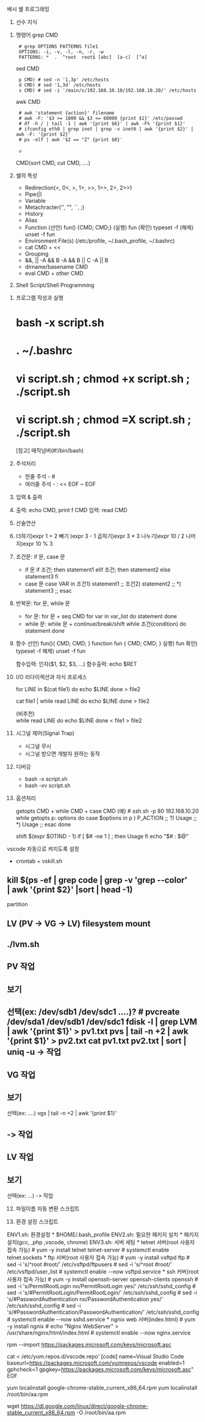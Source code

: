 배시 쉘 프로그래밍

1. 선수 지식

1) 명령어
	grep CMD
	
		# grep OPTIONS PATTERNS file1
		OPTIONS: -i, -v, -l, -n, -r, -w
		PATTERNS: *  .  ^root  root$ [abc]  [a-c]  [^a]
	sed CMD
	
		p CMD) # sed -n '1,3p' /etc/hosts
		d CMD) # sed '1,3d' /etc/hosts
		s CMD) # sed -i '/main/s/192.168.10.10/192.168.10.20/' /etc/hosts
	awk CMD
	
		# awk 'statement {action}' filename
		# awk -F: '$3 >= 1000 && $3 <= 60000 {print $1}' /etc/passwd 
		# df -h / | tail -1 | awk '{print $6}' | awk -F% '{print $1}'
		# ifconfig eth0 | grep inet | grep -v inet6 | awk '{print $2}' | awk -F: '{print $2}'
		# ps -elf | awk '$2 == "Z" {print $0}'
	+
	CMD(sort CMD, cut CMD, ....)
	
2) 쉘의 특성

	* Redirection(<, 0<, >, 1>, >>, 1>>, 2>, 2>>)
	* Pipe(|)
	* Variable
	* Metachracter('', "", ``, ;)
	* History
	* Alias
	* Function
		(선언) fun() {CMD; CMD;}
		(실행) fun
		(확인) typeset -f
		(해제) unset -f fun
	* Environment File(s) (/etc/profile, ~/.bash_profile, ~/.bashrc)
	* cat CMD + <<
	* Grouping
	* &&, ||
		-A && B
		-A && B || C
		-A || B
	* dirname/basename CMD
	* eval CMD + other CMD
	
2. Shell Script/Shell Programming

1) 프로그램 작성과 실행
	# bash -x script.sh
	# . ~/.bashrc
	# vi script.sh ; chmod +x script.sh ; ./script.sh
	# vi script.sh ; chmod =X script.sh ; ./script.sh
	[참고] 매직넘버(#!/bin/bash)

2) 주석처리
	* 한줄 주석	- #
	* 여러줄 주석	- : << EOF ~ EOF
	
3) 입력 & 출력
4) 
	출력: echo CMD, print f CMD
	입력: read CMD

4) 산술연산
5) 
	더하기)expr 1 + 2
	빼기	)expr 3 - 1
	곱하기)expr 3 \* 3
	나누기)expr 10 / 2
	나머지)expr 10 % 3
	
5) 조건문: if 문, case 문
	* if 문
		if 조건; then
			statement1
		elif 조건; then
			statement2
		else
			statement3
		fi
	* case 문
		case VAR in
			조건1) statement1 ;;
			조건2) statement2 ;;
			*) statement3 ;;
		esac
	
6) 반복문: for 문, while 문

	* for 문: for 문 + seq CMD
		for var in var_list
		do
			statement
		done
	* while 문: while 문 + continue/break/shift
		while 조건(condition)
		do
			statement
		done
7) 함수 
	선언)
		fun(){ CMD; CMD; }
		function fun { CMD; CMD; }
	실행)	fun
	확인)	typeset -f
	해제)	unset -f fun
	
	함수입력: 인자($1, $2, $3, ...)
	함수출력: echo $RET
	
8) I/O 리다이렉션과 자식 프로세스

	for LINE in $(cat file1)
	do
		echo $LINE
	done > file2
	
	cat file1 | while read LINE
	do
		echo $LINE
	done > file2
	
	(비추천)	
	while read LINE
	do
		echo $LINE
	done < file1 > file2
		
9) 시그널 제어(Signal Trap)

	* 시그널 무시
	* 시그널 받으면 개발자 원하는 동작
	
10) 디버깅

	* bash -x script.sh
	* bash -xv script.sh
	
11) 옵션처리

	getopts CMD + while CMD + case CMD
	(예) # ssh.sh -p 80 192.168.10.20
	while getopts p: options
	do
		case $options in
			p ) P_ACTION ;;
			\?) Usage	 ;;
			*)	Usage	 ;;
		esac
	done
	
	shift $(expr $OTIND - 1)
	if [ $# -ne 1 ] ; then
		Usage
	fi
	echo "$# : $@"
	
vscode 자동으로 켜지도록 설정
* crontab + vskill.sh

kill $(ps -ef | grep code | grep -v 'grep --color' \
| awk '{print $2}' |sort | head -1)
------------------------------
partition

LV (PV -> VG -> LV)
filesystem
mount
------------------------------
./lvm.sh
------------------------------
PV 작업
------------------------------
보기
--------------
선택(ex: /dev/sdb1 /dev/sdc1 ....)?
	# pvcreate /dev/sda1 /dev/sdb1 /dev/sdc1
	fdisk -l | grep LVM | awk '{print $1}' > pv1.txt
	pvs | tail -n +2 | awk '{print $1}' > pv2.txt
	cat pv1.txt pv2.txt | sort | uniq -u
-> 작업
------------------------------
VG 작업
------------------------------
보기
--------------
선택(ex: ....)
	vgs | tail -n +2 | awk '{print $1}'

-> 작업
------------------------------
LV 작업
------------------------------
보기
--------------
선택(ex: ...)
-> 작업

12) 파일이름 자동 변환 스크립트

13) 환경 설정 스크립트

ENV1.sh: 환경설정
	* $HOME/.bash_profile
ENV2.sh: 필요한 패키지 설치
	* 패키지 설치(gcc, ,php ,vscode, chrome)
ENV3.sh: 서버 세팅
	* telnet 서버(root 사용자 접속 가능)
		# yum -y install telnet telnet-server
		# systemctl enable telnet.sockets
	* ftp 서버(root 사용자 접속 가능)
		# yum -y install vsftpd ftp
		# sed -i 's/^root #root/' /etc/vsftpd/ftpusers
		# sed -i 's/^root #root/' /etc/vsftpd/user_list
		# systemctl enable --now vsftpd.service
	* ssh 커버(root 사용자 접속 가능)
		# yum -y install openssh-server openssh-clients openssh
		# sed -i 's/PermitRootLogin no/PermitRootLogin yes/' /etc/ssh/sshd_config
		# sed -i 's/#PermitRootLogin/PermitRootLogin/' /etc/ssh/sshd_config
		# sed -i 's/#PasswordAuthentication no/PasswordAuthentication yes/' /etc/ssh/sshd_config
		# sed -i 's/#PasswordAuthentication/PasswordAuthentication/' /etc/ssh/sshd_config
		# systemctl enable --now sshd.service
	* ngnix web 서버(index.html)
		# yum -y install ngnix
		# echo "Nginx WebServer" > /usr/share/nginx/html/index.html
		# systemctl enable --now nginx.service
	
	

rpm --import https://packages.microsoft.com/keys/microsoft.asc

cat <<EOF > /etc/yum.repos.d/vscode.repo'
[code]
name=Visual Studio Code
baseurl=https://packages.microsoft.com/yumrepos/vscode
enabled=1
gphcheck=1
gpgkey=https://packages.microsoft.com/keys/microsoft.asc"
EOF
	
yum localinstall google-chrome-stable_current_x86_64.rpm
yum localinstall /root/bin/aa.rpm
	
wget https://dl.google.com/linux/direct/google-chrome-stable_current_x86_64.rpm -O /root/bin/aa.rpm
	

